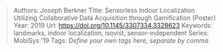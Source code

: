 > Authors: Joseph Berkner
> Title: Sensorless Indoor Localization Utilizing Collaborative Data Acquisition through Gamification (Poster)
> Year: 2019
> Url: https://doi.org/10.1145/3307334.3328623
> Keywords: landmarks, indoor localization, isovist, sensor-independent
> Series: MobiSys '19
> Tags: *Define your own tags here, separate by comma*